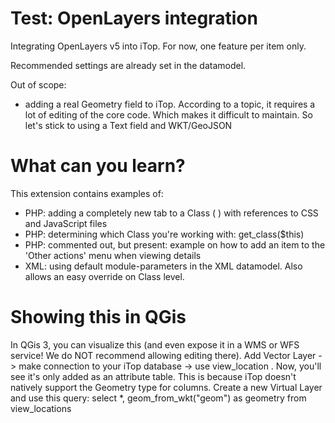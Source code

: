 # Test: OpenLayers integration

Integrating OpenLayers v5 into iTop.
For now, one feature per item only.

Recommended settings are already set in the datamodel.

Out of scope:
- adding a real Geometry field to iTop. According to a topic, it requires a lot of editing of the core code. Which makes it difficult to maintain. So let's stick to using a Text field and WKT/GeoJSON

# What can you learn?
This extension contains examples of:
* PHP: adding a completely new tab to a Class ( <method id="DisplayBareRelations method"> ) with references to CSS and JavaScript files
* PHP: determining which Class you're working with: get_class($this)
* PHP: commented out, but present: example on how to add an item to the 'Other actions' menu when viewing details
* XML: using default module-parameters in the XML datamodel. Also allows an easy override on Class level.

# Showing this in QGis
In QGis 3, you can visualize this (and even expose it in a WMS or WFS service! We do NOT recommend allowing editing there).
Add Vector Layer -> make connection to your iTop database -> use view_location .
Now, you'll see it's only added as an attribute table. This is because iTop doesn't natively support the Geometry type for columns.
Create a new Virtual Layer and use this query: select *, geom_from_wkt("geom") as geometry from view_locations 

